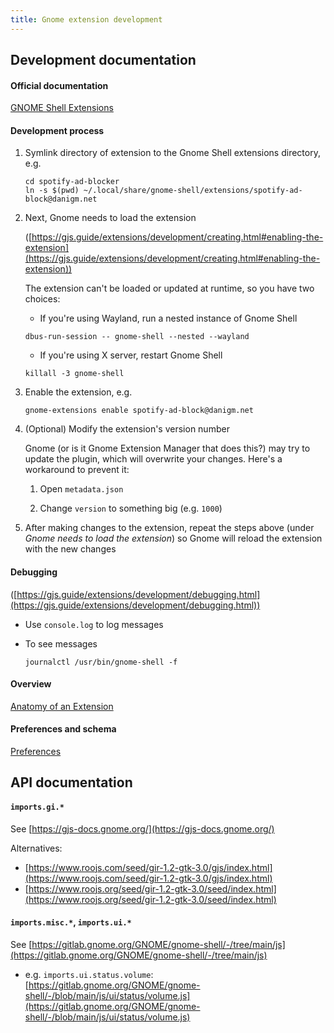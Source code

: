 ```yaml
---
title: Gnome extension development
---
```


## Development documentation

#### Official documentation

[GNOME Shell Extensions](https://gjs.guide/extensions/)

#### Development process

1. Symlink directory of extension to the Gnome Shell extensions directory, e.g.

   ```
   cd spotify-ad-blocker
   ln -s $(pwd) ~/.local/share/gnome-shell/extensions/spotify-ad-block@danigm.net
   ```

1. Next, Gnome needs to load the extension

   ([https://gjs.guide/extensions/development/creating.html#enabling-the-extension](https://gjs.guide/extensions/development/creating.html#enabling-the-extension))

   The extension can't be loaded or updated at runtime, so you have two choices:

   - If you're using Wayland, run a nested instance of Gnome Shell

   ```
   dbus-run-session -- gnome-shell --nested --wayland
   ```

   - If you're using X server, restart Gnome Shell

   ```
   killall -3 gnome-shell
   ```

1. Enable the extension, e.g.

   ```
   gnome-extensions enable spotify-ad-block@danigm.net
   ```

1. (Optional) Modify the extension's version number

   Gnome (or is it Gnome Extension Manager that does this?) may try to update the plugin, which will overwrite your changes. Here's a workaround to prevent it:

   1. Open `metadata.json`

   1. Change `version` to something big (e.g. `1000`)

1. After making changes to the extension, repeat the steps above (under _Gnome needs to load the extension_) so Gnome will reload the extension with the new changes

#### Debugging

([https://gjs.guide/extensions/development/debugging.html](https://gjs.guide/extensions/development/debugging.html))

- Use `console.log` to log messages
- To see messages

  ```
  journalctl /usr/bin/gnome-shell -f
  ```

#### Overview

[Anatomy of an Extension](https://gjs.guide/extensions/overview/anatomy.html#extension-zip)

#### Preferences and schema

[Preferences](https://gjs.guide/extensions/development/preferences.html#preferences-window)

## API documentation

#### `imports.gi.*`

See [https://gjs-docs.gnome.org/](https://gjs-docs.gnome.org/)

Alternatives:

- [https://www.roojs.com/seed/gir-1.2-gtk-3.0/gjs/index.html](https://www.roojs.com/seed/gir-1.2-gtk-3.0/gjs/index.html)
- [https://www.roojs.org/seed/gir-1.2-gtk-3.0/seed/index.html](https://www.roojs.org/seed/gir-1.2-gtk-3.0/seed/index.html)

#### `imports.misc.*`, `imports.ui.*`

See [https://gitlab.gnome.org/GNOME/gnome-shell/-/tree/main/js](https://gitlab.gnome.org/GNOME/gnome-shell/-/tree/main/js)

- e.g. `imports.ui.status.volume`: [https://gitlab.gnome.org/GNOME/gnome-shell/-/blob/main/js/ui/status/volume.js](https://gitlab.gnome.org/GNOME/gnome-shell/-/blob/main/js/ui/status/volume.js)
